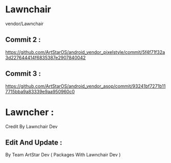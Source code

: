 # Lawnchair 

vendor/Lawnchair

## Commit 2 :

https://github.com/ArtStarOS/android_vendor_pixelstyle/commit/5f4f71f32a3d227644414f6835387e2907840042

## Commit 3 :

https://github.com/ArtStarOS/android_vendor_asop/commit/93241bf7271b117715bba9a83339e9aa950960c0

# Lawncher :
Credit By Lawnchair Dev
## Edit And Update :
By Team ArtStar Dev ( Packages With Lawnchair Dev )
